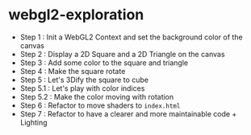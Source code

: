 # webgl2-exploration

- Step 1 : Init a WebGL2 Context and set the background color of the canvas
- Step 2 : Display a 2D Square and a 2D Triangle on the canvas
- Step 3 : Add some color to the square and triangle
- Step 4 : Make the square rotate
- Step 5 : Let's 3Dify the square to cube
- Step 5.1 : Let's play with color indices
- Step 5.2 : Make the color moving with rotation
- Step 6 : Refactor to move shaders to `index.html`
- Step 7 : Refactor to have a clearer and more maintainable code + Lighting
